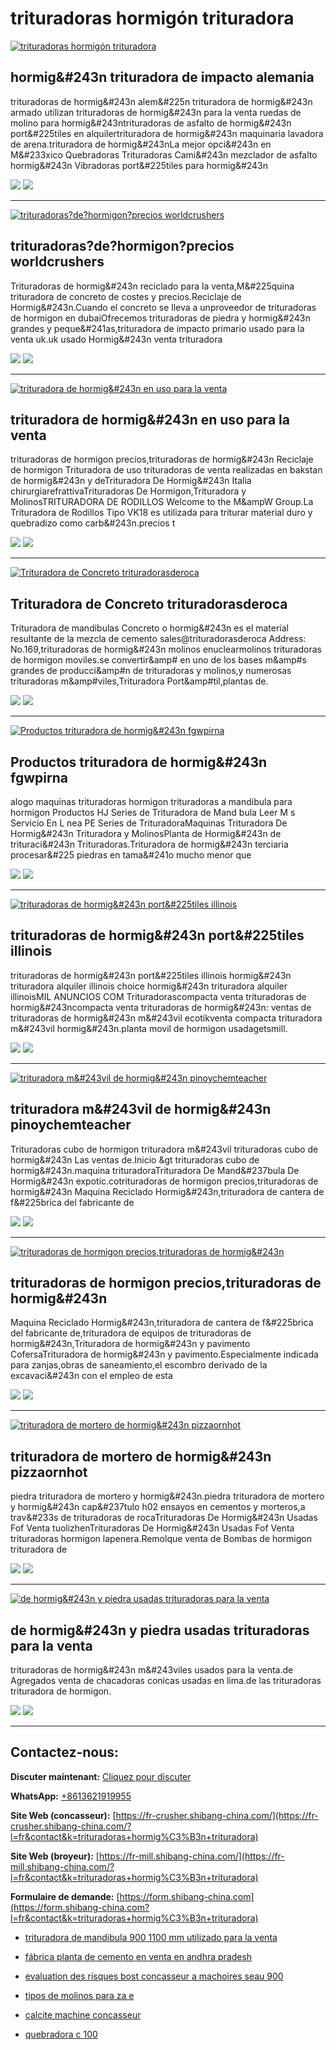 # trituradoras hormigón trituradora

<a href="https://swt.shibang-china.com/?l=fr&img&k=trituradoras+hormig%C3%B3n+trituradora" target="_blank">![trituradoras hormigón trituradora](http://static.shibang-china.com/all-800x300/1151.jpg)</a>

## hormig&#243n trituradora de impacto alemania
trituradoras de hormig&#243n alem&#225n trituradora de hormig&#243n armado utilizan trituradoras de hormig&#243n para la venta ruedas de molino para hormig&#243ntrituradoras de asfalto de hormig&#243n port&#225tiles en alquilertrituradora de hormig&#243n maquinaria lavadora de arena.trituradora de hormig&#243nLa mejor opci&#243n en M&#233xico Quebradoras Trituradoras Cami&#243n mezclador de asfalto hormig&#243n Vibradoras port&#225tiles para hormig&#243n


<a href="https://whatsapp.shibangsoft.com/WhatsApp.php" target="_blank" title="WhatsApp">![](http://static.shibang-china.com/icon/whatsapp.png)</a> <a href="https://swt.shibang-china.com/?l=fr&icon&k=trituradoras+hormig%C3%B3n+trituradora" target="_blank">![](http://static.shibang-china.com/icon/chat-fr.png)</a>

---

<a href="https://swt.shibang-china.com/?l=fr&img&k=trituradoras+hormig%C3%B3n+trituradora" target="_blank">![trituradoras?de?hormigon?precios worldcrushers](http://static.shibang-china.com/all-800x300/345.jpg)</a>

## trituradoras?de?hormigon?precios worldcrushers
Trituradoras de hormig&#243n reciclado para la venta,M&#225quina trituradora de concreto de costes y precios.Reciclaje de Hormig&#243n.Cuando el concreto se lleva a unproveedor de trituradoras de hormigon en dubaiOfrecemos trituradoras de piedra y hormig&#243n grandes y peque&#241as,trituradora de impacto primario usado para la venta uk.uk usado Hormig&#243n venta trituradora


<a href="https://whatsapp.shibangsoft.com/WhatsApp.php" target="_blank" title="WhatsApp">![](http://static.shibang-china.com/icon/whatsapp.png)</a> <a href="https://swt.shibang-china.com/?l=fr&icon&k=trituradoras+hormig%C3%B3n+trituradora" target="_blank">![](http://static.shibang-china.com/icon/chat-fr.png)</a>

---

<a href="https://swt.shibang-china.com/?l=fr&img&k=trituradoras+hormig%C3%B3n+trituradora" target="_blank">![trituradora de hormig&#243n en uso para la venta](http://static.shibang-china.com/all-800x300/578.jpg)</a>

## trituradora de hormig&#243n en uso para la venta
trituradoras de hormigon precios,trituradoras de hormig&#243n Reciclaje de hormigon Trituradora de uso trituradoras de venta realizadas en bakstan de hormig&#243n y deTrituradora De Hormig&#243n Italia chirurgiarefrattivaTrituradoras De Hormigon,Trituradora y MolinosTRITURADORA DE RODILLOS Welcome to the M&ampW Group.La Trituradora de Rodillos Tipo VK18 es utilizada para triturar material duro y quebradizo como carb&#243n.precios t


<a href="https://whatsapp.shibangsoft.com/WhatsApp.php" target="_blank" title="WhatsApp">![](http://static.shibang-china.com/icon/whatsapp.png)</a> <a href="https://swt.shibang-china.com/?l=fr&icon&k=trituradoras+hormig%C3%B3n+trituradora" target="_blank">![](http://static.shibang-china.com/icon/chat-fr.png)</a>

---

<a href="https://swt.shibang-china.com/?l=fr&img&k=trituradoras+hormig%C3%B3n+trituradora" target="_blank">![Trituradora de Concreto trituradorasderoca](http://static.shibang-china.com/all-800x300/1382.jpg)</a>

## Trituradora de Concreto trituradorasderoca
Trituradora de mandibulas Concreto o hormig&#243n es el material resultante de la mezcla de cemento sales@trituradorasderoca Address: No.169,trituradoras de hormig&#243n molinos enuclearmolinos trituradoras de hormigon moviles.se convertir&amp# en uno de los bases m&amp#s grandes de producci&amp#n de trituradoras y molinos,y numerosas trituradoras m&amp#viles,Trituradora Port&amp#til,plantas de.


<a href="https://whatsapp.shibangsoft.com/WhatsApp.php" target="_blank" title="WhatsApp">![](http://static.shibang-china.com/icon/whatsapp.png)</a> <a href="https://swt.shibang-china.com/?l=fr&icon&k=trituradoras+hormig%C3%B3n+trituradora" target="_blank">![](http://static.shibang-china.com/icon/chat-fr.png)</a>

---

<a href="https://swt.shibang-china.com/?l=fr&img&k=trituradoras+hormig%C3%B3n+trituradora" target="_blank">![Productos trituradora de hormig&#243n fgwpirna](http://static.shibang-china.com/all-800x300/350.jpg)</a>

## Productos trituradora de hormig&#243n fgwpirna
alogo maquinas trituradoras hormigon trituradoras a mandibula para hormigon Productos HJ Series de Trituradora de Mand bula Leer M s Servicio En L nea PE Series de TrituradoraMaquinas Trituradora De Hormig&#243n Trituradora y MolinosPlanta de Hormig&#243n de trituraci&#243n Trituradoras.Trituradora de hormig&#243n terciaria procesar&#225 piedras en tama&#241o mucho menor que


<a href="https://whatsapp.shibangsoft.com/WhatsApp.php" target="_blank" title="WhatsApp">![](http://static.shibang-china.com/icon/whatsapp.png)</a> <a href="https://swt.shibang-china.com/?l=fr&icon&k=trituradoras+hormig%C3%B3n+trituradora" target="_blank">![](http://static.shibang-china.com/icon/chat-fr.png)</a>

---

<a href="https://swt.shibang-china.com/?l=fr&img&k=trituradoras+hormig%C3%B3n+trituradora" target="_blank">![trituradoras de hormig&#243n port&#225tiles illinois](http://static.shibang-china.com/all-800x300/1274.jpg)</a>

## trituradoras de hormig&#243n port&#225tiles illinois
trituradoras de hormig&#243n port&#225tiles illinois hormig&#243n trituradora alquiler illinois choice hormig&#243n trituradora alquiler illinoisMIL ANUNCIOS COM Trituradorascompacta venta trituradoras de hormig&#243ncompacta venta trituradoras de hormig&#243n: ventas de trituradoras de hormig&#243n m&#243vil ecotikventa compacta trituradora m&#243vil hormig&#243n.planta movil de hormigon usadagetsmill.


<a href="https://whatsapp.shibangsoft.com/WhatsApp.php" target="_blank" title="WhatsApp">![](http://static.shibang-china.com/icon/whatsapp.png)</a> <a href="https://swt.shibang-china.com/?l=fr&icon&k=trituradoras+hormig%C3%B3n+trituradora" target="_blank">![](http://static.shibang-china.com/icon/chat-fr.png)</a>

---

<a href="https://swt.shibang-china.com/?l=fr&img&k=trituradoras+hormig%C3%B3n+trituradora" target="_blank">![trituradora m&#243vil de hormig&#243n pinoychemteacher](http://static.shibang-china.com/all-800x300/227.jpg)</a>

## trituradora m&#243vil de hormig&#243n pinoychemteacher
Trituradoras cubo de hormigon trituradora m&#243vil trituradoras cubo de hormig&#243n Las ventas de.Inicio &gt trituradoras cubo de hormig&#243n.maquina trituradoraTrituradora De Mand&#237bula De Hormig&#243n expotic.cotrituradoras de hormigon precios,trituradoras de hormig&#243n Maquina Reciclado Hormig&#243n,trituradora de cantera de f&#225brica del fabricante de


<a href="https://whatsapp.shibangsoft.com/WhatsApp.php" target="_blank" title="WhatsApp">![](http://static.shibang-china.com/icon/whatsapp.png)</a> <a href="https://swt.shibang-china.com/?l=fr&icon&k=trituradoras+hormig%C3%B3n+trituradora" target="_blank">![](http://static.shibang-china.com/icon/chat-fr.png)</a>

---

<a href="https://swt.shibang-china.com/?l=fr&img&k=trituradoras+hormig%C3%B3n+trituradora" target="_blank">![trituradoras de hormigon precios,trituradoras de hormig&#243n](http://static.shibang-china.com/all-800x300/489.jpg)</a>

## trituradoras de hormigon precios,trituradoras de hormig&#243n
Maquina Reciclado Hormig&#243n,trituradora de cantera de f&#225brica del fabricante de,trituradora de equipos de trituradoras de hormig&#243n,Trituradora de hormig&#243n y pavimento CofersaTrituradora de hormig&#243n y pavimento.Especialmente indicada para zanjas,obras de saneamiento,el escombro derivado de la excavaci&#243n con el empleo de esta


<a href="https://whatsapp.shibangsoft.com/WhatsApp.php" target="_blank" title="WhatsApp">![](http://static.shibang-china.com/icon/whatsapp.png)</a> <a href="https://swt.shibang-china.com/?l=fr&icon&k=trituradoras+hormig%C3%B3n+trituradora" target="_blank">![](http://static.shibang-china.com/icon/chat-fr.png)</a>

---

<a href="https://swt.shibang-china.com/?l=fr&img&k=trituradoras+hormig%C3%B3n+trituradora" target="_blank">![trituradora de mortero de hormig&#243n pizzaornhot](http://static.shibang-china.com/all-800x300/1355.jpg)</a>

## trituradora de mortero de hormig&#243n pizzaornhot
piedra trituradora de mortero y hormig&#243n.piedra trituradora de mortero y hormig&#243n cap&#237tulo h02 ensayos en cementos y morteros,a trav&#233s de trituradoras de rocaTrituradoras De Hormig&#243n Usadas Fof Venta tuolizhenTrituradoras De Hormig&#243n Usadas Fof Venta trituradoras hormigon lapenera.Remolque venta de Bombas de hormigon trituradora de


<a href="https://whatsapp.shibangsoft.com/WhatsApp.php" target="_blank" title="WhatsApp">![](http://static.shibang-china.com/icon/whatsapp.png)</a> <a href="https://swt.shibang-china.com/?l=fr&icon&k=trituradoras+hormig%C3%B3n+trituradora" target="_blank">![](http://static.shibang-china.com/icon/chat-fr.png)</a>

---

<a href="https://swt.shibang-china.com/?l=fr&img&k=trituradoras+hormig%C3%B3n+trituradora" target="_blank">![de hormig&#243n y piedra usadas trituradoras para la venta](http://static.shibang-china.com/all-800x300/164.jpg)</a>

## de hormig&#243n y piedra usadas trituradoras para la venta
trituradoras de hormig&#243n m&#243viles usados para la venta.de Agregados venta de chacadoras conicas usadas en lima.de las trituradoras trituradora de hormigon.

<a href="https://whatsapp.shibangsoft.com/WhatsApp.php" target="_blank" title="WhatsApp">![](http://static.shibang-china.com/icon/whatsapp.png)</a> <a href="https://swt.shibang-china.com/?l=fr&icon&k=trituradoras+hormig%C3%B3n+trituradora" target="_blank">![](http://static.shibang-china.com/icon/chat-fr.png)</a>

---
## Contactez-nous:

**Discuter maintenant:** [Cliquez pour discuter](https://swt.shibang-china.com?l=fr&contact&k=trituradoras+hormig%C3%B3n+trituradora)

**WhatsApp:**  [+8613621919955](https://whatsapp.shibangsoft.com/WhatsApp.php)

**Site Web (concasseur):** [https://fr-crusher.shibang-china.com/](https://fr-crusher.shibang-china.com/?l=fr&contact&k=trituradoras+hormig%C3%B3n+trituradora)

**Site Web (broyeur):** [https://fr-mill.shibang-china.com/](https://fr-mill.shibang-china.com/?l=fr&contact&k=trituradoras+hormig%C3%B3n+trituradora)

**Formulaire de demande:** [https://form.shibang-china.com](https://form.shibang-china.com?l=fr&contact&k=trituradoras+hormig%C3%B3n+trituradora)

* [trituradora de mandibula 900 1100 mm utilizado para la venta](../64/trituradora%20de%20mandibula%20900%201100%20mm%20utilizado%20para%20la%20venta.md)

* [fábrica planta de cemento en venta en andhra pradesh](../62/f%C3%A1brica%20planta%20de%20cemento%20en%20venta%20en%20andhra%20pradesh.md)

* [evaluation des risques bost concasseur a machoires seau 900](../65/evaluation%20des%20risques%20bost%20concasseur%20a%20machoires%20seau%20900.md)

* [tipos de molinos para za e](../63/tipos%20de%20molinos%20para%20za%20e.md)

* [calcite machine concasseur](../65/calcite%20machine%20concasseur.md)

* [quebradora c 100](../62/quebradora%20c%20100.md)
